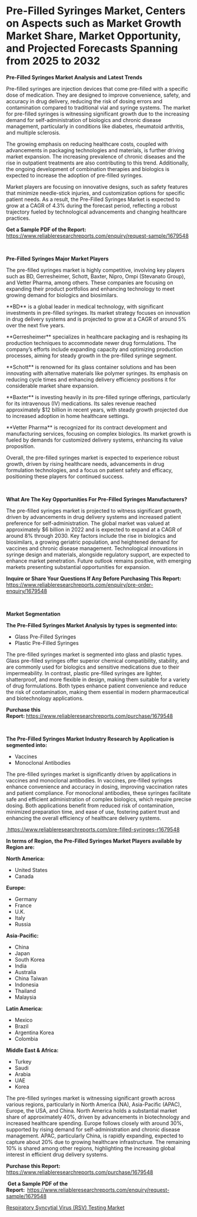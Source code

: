 <p><h1>Pre-Filled Syringes Market, Centers on Aspects such as Market Growth Market Share, Market Opportunity, and Projected Forecasts Spanning from 2025 to 2032</h1></p><p><strong>Pre-Filled Syringes Market Analysis and Latest Trends</strong></p>
<p><p>Pre-filled syringes are injection devices that come pre-filled with a specific dose of medication. They are designed to improve convenience, safety, and accuracy in drug delivery, reducing the risk of dosing errors and contamination compared to traditional vial and syringe systems. The market for pre-filled syringes is witnessing significant growth due to the increasing demand for self-administration of biologics and chronic disease management, particularly in conditions like diabetes, rheumatoid arthritis, and multiple sclerosis.</p><p>The growing emphasis on reducing healthcare costs, coupled with advancements in packaging technologies and materials, is further driving market expansion. The increasing prevalence of chronic diseases and the rise in outpatient treatments are also contributing to this trend. Additionally, the ongoing development of combination therapies and biologics is expected to increase the adoption of pre-filled syringes.</p><p>Market players are focusing on innovative designs, such as safety features that minimize needle-stick injuries, and customization options for specific patient needs. As a result, the Pre-Filled Syringes Market is expected to grow at a CAGR of 4.3% during the forecast period, reflecting a robust trajectory fueled by technological advancements and changing healthcare practices.</p></p>
<p><strong>Get a Sample PDF of the Report:&nbsp;</strong> <a href="https://www.reliableresearchreports.com/enquiry/request-sample/1679548?utm_campaign=1720&utm_medium=2&utm_source=Github&utm_content=ia&utm_term=25032025&utm_id=pre-filled-syringes">https://www.reliableresearchreports.com/enquiry/request-sample/1679548</a></p>
<p>&nbsp;</p>
<p><strong>Pre-Filled Syringes Major Market Players</strong></p>
<p><p>The pre-filled syringes market is highly competitive, involving key players such as BD, Gerresheimer, Schott, Baxter, Nipro, Ompi (Stevanato Group), and Vetter Pharma, among others. These companies are focusing on expanding their product portfolios and enhancing technology to meet growing demand for biologics and biosimilars.</p><p>**BD** is a global leader in medical technology, with significant investments in pre-filled syringes. Its market strategy focuses on innovation in drug delivery systems and is projected to grow at a CAGR of around 5% over the next five years. </p><p>**Gerresheimer** specializes in healthcare packaging and is reshaping its production techniques to accommodate newer drug formulations. The company’s efforts include expanding capacity and optimizing production processes, aiming for steady growth in the pre-filled syringe segment.</p><p>**Schott** is renowned for its glass container solutions and has been innovating with alternative materials like polymer syringes. Its emphasis on reducing cycle times and enhancing delivery efficiency positions it for considerable market share expansion.</p><p>**Baxter** is investing heavily in its pre-filled syringe offerings, particularly for its intravenous (IV) medications. Its sales revenue reached approximately $12 billion in recent years, with steady growth projected due to increased adoption in home healthcare settings.</p><p>**Vetter Pharma** is recognized for its contract development and manufacturing services, focusing on complex biologics. Its market growth is fueled by demands for customized delivery systems, enhancing its value proposition.</p><p>Overall, the pre-filled syringes market is expected to experience robust growth, driven by rising healthcare needs, advancements in drug formulation technologies, and a focus on patient safety and efficacy, positioning these players for continued success.</p></p>
<p>&nbsp;</p>
<p><strong>What Are The Key Opportunities For Pre-Filled Syringes Manufacturers?</strong></p>
<p><p>The pre-filled syringes market is projected to witness significant growth, driven by advancements in drug delivery systems and increased patient preference for self-administration. The global market was valued at approximately $6 billion in 2022 and is expected to expand at a CAGR of around 8% through 2030. Key factors include the rise in biologics and biosimilars, a growing geriatric population, and heightened demand for vaccines and chronic disease management. Technological innovations in syringe design and materials, alongside regulatory support, are expected to enhance market penetration. Future outlook remains positive, with emerging markets presenting substantial opportunities for expansion.</p></p>
<p><strong>Inquire or Share Your Questions If Any Before Purchasing This Report:</strong> <a href="https://www.reliableresearchreports.com/enquiry/pre-order-enquiry/1679548?utm_campaign=1720&utm_medium=2&utm_source=Github&utm_content=ia&utm_term=25032025&utm_id=pre-filled-syringes">https://www.reliableresearchreports.com/enquiry/pre-order-enquiry/1679548</a></p>
<p>&nbsp;</p>
<p><strong>Market Segmentation</strong></p>
<p><strong>The Pre-Filled Syringes Market Analysis by types is segmented into:</strong></p>
<p><ul><li>Glass Pre-Filled Syringes</li><li>Plastic Pre-Filled Syringes</li></ul></p>
<p><p>The pre-filled syringes market is segmented into glass and plastic types. Glass pre-filled syringes offer superior chemical compatibility, stability, and are commonly used for biologics and sensitive medications due to their impermeability. In contrast, plastic pre-filled syringes are lighter, shatterproof, and more flexible in design, making them suitable for a variety of drug formulations. Both types enhance patient convenience and reduce the risk of contamination, making them essential in modern pharmaceutical and biotechnology applications.</p></p>
<p><strong>Purchase this Report:&nbsp;</strong><a href="https://www.reliableresearchreports.com/purchase/1679548?utm_campaign=1720&utm_medium=2&utm_source=Github&utm_content=ia&utm_term=25032025&utm_id=pre-filled-syringes">https://www.reliableresearchreports.com/purchase/1679548</a></p>
<p>&nbsp;</p>
<p><strong>The Pre-Filled Syringes Market Industry Research by Application is segmented into:</strong></p>
<p><ul><li>Vaccines</li><li>Monoclonal Antibodies</li></ul></p>
<p><p>The pre-filled syringes market is significantly driven by applications in vaccines and monoclonal antibodies. In vaccines, pre-filled syringes enhance convenience and accuracy in dosing, improving vaccination rates and patient compliance. For monoclonal antibodies, these syringes facilitate safe and efficient administration of complex biologics, which require precise dosing. Both applications benefit from reduced risk of contamination, minimized preparation time, and ease of use, fostering patient trust and enhancing the overall efficiency of healthcare delivery systems.</p></p>
<p><a href="https://www.reliableresearchreports.com/pre-filled-syringes-r1679548?utm_campaign=1720&utm_medium=2&utm_source=Github&utm_content=ia&utm_term=25032025&utm_id=pre-filled-syringes">&nbsp;https://www.reliableresearchreports.com/pre-filled-syringes-r1679548</a></p>
<p><strong>In terms of Region, the Pre-Filled Syringes Market Players available by Region are:</strong></p>
<p>
    <p> <strong> North America: </strong>
        <ul>
            <li>United States</li>
            <li>Canada</li>
        </ul>
        </p> 
    <p> <strong> Europe: </strong>
        <ul>
            <li>Germany</li>
            <li>France</li>
            <li>U.K.</li>
            <li>Italy</li>
            <li>Russia</li>
        </ul>
        </p> 
    <p> <strong> Asia-Pacific: </strong>
        <ul>
            <li>China</li>
            <li>Japan</li>
            <li>South Korea</li>
            <li>India</li>
            <li>Australia</li>
            <li>China Taiwan</li>
            <li>Indonesia</li>
            <li>Thailand</li>
            <li>Malaysia</li>
        </ul>
        </p> 
    <p> <strong> Latin America: </strong>
        <ul>
            <li>Mexico</li>
            <li>Brazil</li>
            <li>Argentina Korea</li>
            <li>Colombia</li>
        </ul>
        </p> 
    <p> <strong> Middle East & Africa: </strong>
        <ul>
            <li>Turkey</li>
            <li>Saudi</li>
            <li>Arabia</li>
            <li>UAE</li>
            <li>Korea</li>
        </ul>
    </p>
    </p>
<p><p>The pre-filled syringes market is witnessing significant growth across various regions, particularly in North America (NA), Asia-Pacific (APAC), Europe, the USA, and China. North America holds a substantial market share of approximately 40%, driven by advancements in biotechnology and increased healthcare spending. Europe follows closely with around 30%, supported by rising demand for self-administration and chronic disease management. APAC, particularly China, is rapidly expanding, expected to capture about 20% due to growing healthcare infrastructure. The remaining 10% is shared among other regions, highlighting the increasing global interest in efficient drug delivery systems.</p></p>
<p><strong>Purchase this Report: </strong><a href="https://www.reliableresearchreports.com/purchase/1679548?utm_campaign=1720&utm_medium=2&utm_source=Github&utm_content=ia&utm_term=25032025&utm_id=pre-filled-syringes">https://www.reliableresearchreports.com/purchase/1679548</a></p>
<p>&nbsp;<strong>Get a Sample PDF of the Report:&nbsp;&nbsp;</strong><a href="https://www.reliableresearchreports.com/enquiry/request-sample/1679548?utm_campaign=1720&utm_medium=2&utm_source=Github&utm_content=ia&utm_term=25032025&utm_id=pre-filled-syringes">https://www.reliableresearchreports.com/enquiry/request-sample/1679548</a></p>
<p><strong></strong></p>
<p><p><a href="https://github.com/koskasislo39/Market-Research-Report-List-1/blob/main/respiratory-syncytial-virus-rsv-testing-market.md?utm_campaign=1720&utm_medium=2&utm_source=Github&utm_content=ia&utm_term=25032025&utm_id=pre-filled-syringes">Respiratory Syncytial Virus (RSV) Testing Market</a></p></p>